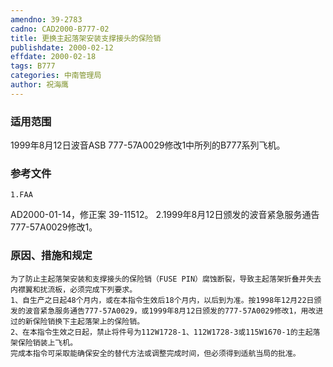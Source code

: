 ```yaml
---
amendno: 39-2783
cadno: CAD2000-B777-02
title: 更换主起落架安装支撑接头的保险销
publishdate: 2000-02-12
effdate: 2000-02-18
tags: B777
categories: 中南管理局
author: 祝海鹰
---
```


### 适用范围 
1999年8月12日波音ASB 777-57A0029修改1中所列的B777系列飞机。

<!--more-->
### 参考文件
    1.FAA 
AD2000-01-14，修正案 39-11512。
 2.1999年8月12日颁发的波音紧急服务通告777-57A0029修改1。

### 原因、措施和规定 
    为了防止主起落架安装和支撑接头的保险销（FUSE PIN）腐蚀断裂，导致主起落架折叠并失去内襟翼和扰流板，必须完成下列要求。 
    1、自生产之日起48个月内，或在本指令生效后18个月内，以后到为准。按1998年12月22日颁发的波音紧急服务通告777-57A0029，或1999年8月12日颁发的777-57A0029修改1，用改进过的新保险销换下主起落架上的保险销。 
    2、在本指令生效之日起，禁止将件号为112W1728-1、112W1728-3或115W1670-1的主起落架保险销装上飞机。 
    完成本指令可采取能确保安全的替代方法或调整完成时间，但必须得到适航当局的批准。
  

